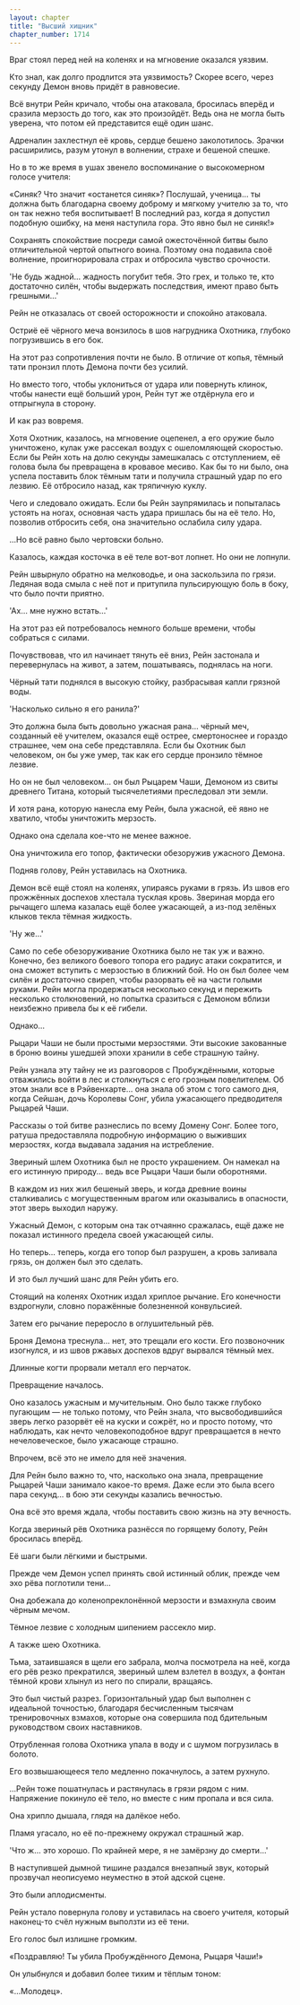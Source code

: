 ```yaml
---
layout: chapter
title: "Высший хищник"
chapter_number: 1714
---
```




Враг стоял перед ней на коленях и на мгновение оказался уязвим.

Кто знал, как долго продлится эта уязвимость? Скорее всего, через секунду Демон вновь придёт в равновесие.

Всё внутри Рейн кричало, чтобы она атаковала, бросилась вперёд и сразила мерзость до того, как это произойдёт. Ведь она не могла быть уверена, что потом ей представится ещё один шанс.

Адреналин захлестнул её кровь, сердце бешено заколотилось. Зрачки расширились, разум утонул в волнении, страхе и бешеной спешке.

Но в то же время в ушах звенело воспоминание о высокомерном голосе учителя:

«Синяк? Что значит «останется синяк»? Послушай, ученица... ты должна быть благодарна своему доброму и мягкому учителю за то, что он так нежно тебя воспитывает! В последний раз, когда я допустил подобную ошибку, на меня наступила гора. Это явно был не синяк!»

Сохранять спокойствие посреди самой ожесточённой битвы было отличительной чертой опытного воина. Поэтому она подавила своё волнение, проигнорировала страх и отбросила чувство срочности.

'Не будь жадной... жадность погубит тебя. Это грех, и только те, кто достаточно силён, чтобы выдержать последствия, имеют право быть грешными...'

Рейн не отказалась от своей осторожности и спокойно атаковала.

Остриё её чёрного меча вонзилось в шов нагрудника Охотника, глубоко погрузившись в его бок.

На этот раз сопротивления почти не было. В отличие от копья, тёмный тати пронзил плоть Демона почти без усилий.

Но вместо того, чтобы уклониться от удара или повернуть клинок, чтобы нанести ещё больший урон, Рейн тут же отдёрнула его и отпрыгнула в сторону.

И как раз вовремя.

Хотя Охотник, казалось, на мгновение оцепенел, а его оружие было уничтожено, кулак уже рассекал воздух с ошеломляющей скоростью. Если бы Рейн хоть на долю секунды замешкалась с отступлением, её голова была бы превращена в кровавое месиво. Как бы то ни было, она успела поставить блок тёмным тати и получила страшный удар по его лезвию. Её отбросило назад, как тряпичную куклу.

Чего и следовало ожидать. Если бы Рейн заупрямилась и попыталась устоять на ногах, основная часть удара пришлась бы на её тело. Но, позволив отбросить себя, она значительно ослабила силу удара.

...Но всё равно было чертовски больно.

Казалось, каждая косточка в её теле вот-вот лопнет. Но они не лопнули.

Рейн швырнуло обратно на мелководье, и она заскользила по грязи. Ледяная вода смыла с неё пот и притупила пульсирующую боль в боку, что было почти приятно.

'Ах... мне нужно встать...'

На этот раз ей потребовалось немного больше времени, чтобы собраться с силами.

Почувствовав, что ил начинает тянуть её вниз, Рейн застонала и перевернулась на живот, а затем, пошатываясь, поднялась на ноги.

Чёрный тати поднялся в высокую стойку, разбрасывая капли грязной воды.

'Насколько сильно я его ранила?'

Это должна была быть довольно ужасная рана... чёрный меч, созданный её учителем, оказался ещё острее, смертоноснее и гораздо страшнее, чем она себе представляла. Если бы Охотник был человеком, он бы уже умер, так как его сердце пронзило тёмное лезвие.

Но он не был человеком... он был Рыцарем Чаши, Демоном из свиты древнего Титана, который тысячелетиями преследовал эти земли.

И хотя рана, которую нанесла ему Рейн, была ужасной, её явно не хватило, чтобы уничтожить мерзость.

Однако она сделала кое-что не менее важное.

Она уничтожила его топор, фактически обезоружив ужасного Демона.

Подняв голову, Рейн уставилась на Охотника.

Демон всё ещё стоял на коленях, упираясь руками в грязь. Из швов его прожжённых доспехов хлестала тусклая кровь. Звериная морда его рычащего шлема казалась ещё более ужасающей, а из-под зелёных клыков текла тёмная жидкость.

'Ну же...'

Само по себе обезоруживание Охотника было не так уж и важно. Конечно, без великого боевого топора его радиус атаки сократится, и она сможет вступить с мерзостью в ближний бой. Но он был более чем силён и достаточно свиреп, чтобы разорвать её на части голыми руками. Рейн могла продержаться несколько секунд и пережить несколько столкновений, но попытка сразиться с Демоном вблизи неизбежно привела бы к её гибели.

Однако...

Рыцари Чаши не были простыми мерзостями. Эти высокие закованные в броню воины ушедшей эпохи хранили в себе страшную тайну.

Рейн узнала эту тайну не из разговоров с Пробуждёнными, которые отважились войти в лес и столкнуться с его грозным повелителем. Об этом знали все в Рэйвенхарте... она знала об этом с того самого дня, когда Сейшан, дочь Королевы Сонг, убила ужасающего предводителя Рыцарей Чаши.

Рассказы о той битве разнеслись по всему Домену Сонг. Более того, ратуша предоставляла подробную информацию о выживших мерзостях, когда выдавала задания на истребление.

Звериный шлем Охотника был не просто украшением. Он намекал на его истинную природу... ведь все Рыцари Чаши были оборотнями.

В каждом из них жил бешеный зверь, и когда древние воины сталкивались с могущественным врагом или оказывались в опасности, этот зверь выходил наружу.

Ужасный Демон, с которым она так отчаянно сражалась, ещё даже не показал истинного предела своей ужасающей силы.

Но теперь... теперь, когда его топор был разрушен, а кровь заливала грязь, он должен был это сделать.

И это был лучший шанс для Рейн убить его.

Стоящий на коленях Охотник издал хриплое рычание. Его конечности вздрогнули, словно поражённые болезненной конвульсией.

Затем его рычание переросло в оглушительный рёв.

Броня Демона треснула... нет, это трещали его кости. Его позвоночник изогнулся, и из швов ржавых доспехов вдруг вырвался тёмный мех.

Длинные когти прорвали металл его перчаток.

Превращение началось.

Оно казалось ужасным и мучительным. Оно было также глубоко пугающим — не только потому, что Рейн знала, что высвободившийся зверь легко разорвёт её на куски и сожрёт, но и просто потому, что наблюдать, как нечто человекоподобное вдруг превращается в нечто нечеловеческое, было ужасающе страшно.

Впрочем, всё это не имело для неё значения.

Для Рейн было важно то, что, насколько она знала, превращение Рыцарей Чаши занимало какое-то время. Даже если это была всего пара секунд... в бою эти секунды казались вечностью.

Она всё это время ждала, чтобы поставить свою жизнь на эту вечность.

Когда звериный рёв Охотника разнёсся по горящему болоту, Рейн бросилась вперёд.

Её шаги были лёгкими и быстрыми.

Прежде чем Демон успел принять свой истинный облик, прежде чем эхо рёва поглотили тени...

Она добежала до коленопреклонённой мерзости и взмахнула своим чёрным мечом.

Тёмное лезвие с холодным шипением рассекло мир.

А также шею Охотника.

Тьма, затаившаяся в щели его забрала, молча посмотрела на неё, когда его рёв резко прекратился, звериный шлем взлетел в воздух, а фонтан тёмной крови хлынул из него по спирали, вращаясь.

Это был чистый разрез. Горизонтальный удар был выполнен с идеальной точностью, благодаря бесчисленным тысячам тренировочных взмахов, которые она совершила под бдительным руководством своих наставников.

Отрубленная голова Охотника упала в воду и с шумом погрузилась в болото.

Его возвышающееся тело медленно покачнулось, а затем рухнуло.

...Рейн тоже пошатнулась и растянулась в грязи рядом с ним. Напряжение покинуло её тело, но вместе с ним пропала и вся сила.

Она хрипло дышала, глядя на далёкое небо.

Пламя угасало, но её по-прежнему окружал страшный жар.

'Что ж... это хорошо. По крайней мере, я не замёрзну до смерти...'

В наступившей дымной тишине раздался внезапный звук, который прозвучал неописуемо неуместно в этой адской сцене.

Это были аплодисменты.

Рейн устало повернула голову и уставилась на своего учителя, который наконец-то счёл нужным выползти из её тени.

Его голос был излишне громким.

«Поздравляю! Ты убила Пробуждённого Демона, Рыцаря Чаши!»

Он улыбнулся и добавил более тихим и тёплым тоном:

«...Молодец».

